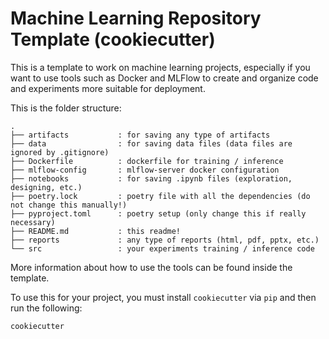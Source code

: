 # Machine Learning Repository Template (cookiecutter)

This is a template to work on machine learning projects, especially if you want to use tools such as Docker and MLFlow to create and organize code and experiments more suitable for deployment.

This is the folder structure:

```
.
├── artifacts           : for saving any type of artifacts
├── data                : for saving data files (data files are ignored by .gitignore)
├── Dockerfile          : dockerfile for training / inference
├── mlflow-config       : mlflow-server docker configuration
├── notebooks           : for saving .ipynb files (exploration, designing, etc.)
├── poetry.lock         : poetry file with all the dependencies (do not change this manually!)
├── pyproject.toml      : poetry setup (only change this if really necessary)
├── README.md           : this readme!
├── reports             : any type of reports (html, pdf, pptx, etc.)
└── src                 : your experiments training / inference code
```

More information about how to use the tools can be found inside the template.

To use this for your project, you must install ```cookiecutter``` via ```pip``` and then run the following:

```bash
cookiecutter 
```